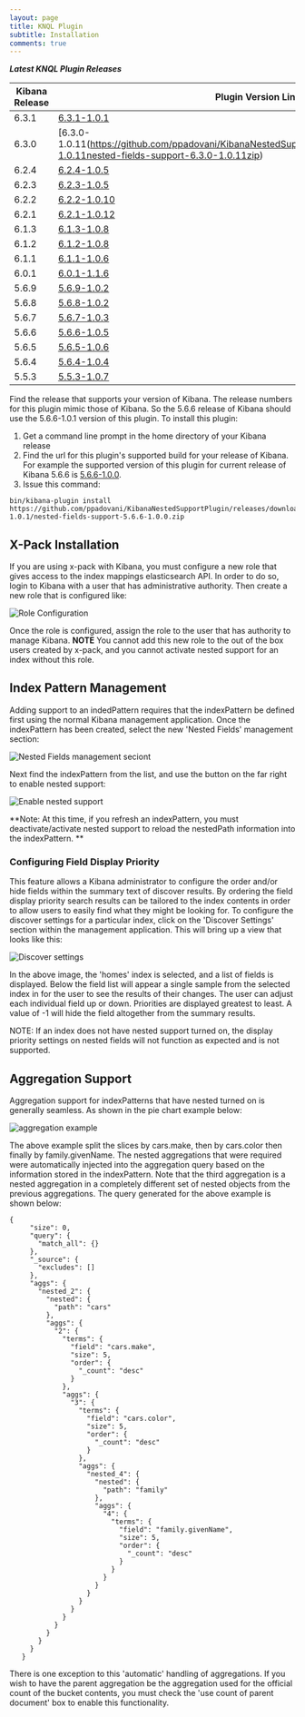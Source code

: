 ```yaml
---
layout: page
title: KNQL Plugin
subtitle: Installation
comments: true
---
```


***Latest KNQL Plugin Releases***
<div class="datatable-begin"></div>

|Kibana Release|Plugin Version Link|
|-------|-------|
|6.3.1|[6.3.1-1.0.1](https://github.com/ppadovani/KibanaNestedSupportPlugin/releases/download/6.3.1-1.0.11nested-fields-support-6.3.1-1.0.11zip)|
|6.3.0|[6.3.0-1.0.11(https://github.com/ppadovani/KibanaNestedSupportPlugin/releases/download/6.3.0-1.0.11nested-fields-support-6.3.0-1.0.11zip)|
|6.2.4|[6.2.4-1.0.5](https://github.com/ppadovani/KibanaNestedSupportPlugin/releases/download/6.2.4-1.0.5/nested-fields-support-6.2.4-1.0.5.zip)|
|6.2.3|[6.2.3-1.0.5](https://github.com/ppadovani/KibanaNestedSupportPlugin/releases/download/6.2.3-1.0.5/nested-fields-support-6.2.3-1.0.5.zip)|
|6.2.2|[6.2.2-1.0.10](https://github.com/ppadovani/KibanaNestedSupportPlugin/releases/download/6.2.2-1.0.10/nested-fields-support-6.2.2-1.0.10.zip)|
|6.2.1|[6.2.1-1.0.12](https://github.com/ppadovani/KibanaNestedSupportPlugin/releases/download/6.2.1-1.0.12/nested-fields-support-6.2.1-1.0.12.zip)|
|6.1.3|[6.1.3-1.0.8](https://github.com/ppadovani/KibanaNestedSupportPlugin/releases/download/6.1.3-1.0.8/nested-fields-support-6.1.3-1.0.8.zip)|
|6.1.2|[6.1.2-1.0.8](https://github.com/ppadovani/KibanaNestedSupportPlugin/releases/download/6.1.2-1.0.8/nested-fields-support-6.1.2-1.0.8.zip)|
|6.1.1|[6.1.1-1.0.6](https://github.com/ppadovani/KibanaNestedSupportPlugin/releases/download/6.1.1-1.0.6/nested-fields-support-6.1.1-1.0.6.zip)|
|6.0.1|[6.0.1-1.1.6](https://github.com/ppadovani/KibanaNestedSupportPlugin/releases/download/6.0.1-1.1.6/nested-fields-support-6.0.1-1.1.6.zip)|
|5.6.9|[5.6.9-1.0.2](https://github.com/ppadovani/KibanaNestedSupportPlugin/releases/download/5.6.9-1.0.2/nested-fields-support-5.6.9-1.0.2.zip)|
|5.6.8|[5.6.8-1.0.2](https://github.com/ppadovani/KibanaNestedSupportPlugin/releases/download/5.6.8-1.0.2/nested-fields-support-5.6.8-1.0.2.zip)|
|5.6.7|[5.6.7-1.0.3](https://github.com/ppadovani/KibanaNestedSupportPlugin/releases/download/5.6.7-1.0.3/nested-fields-support-5.6.7-1.0.3.zip)|
|5.6.6|[5.6.6-1.0.5](https://github.com/ppadovani/KibanaNestedSupportPlugin/releases/download/5.6.6-1.0.5/nested-fields-support-5.6.6-1.0.5.zip)|
|5.6.5|[5.6.5-1.0.6](https://github.com/ppadovani/KibanaNestedSupportPlugin/releases/download/5.6.5-1.0.6/nested-fields-support-5.6.5-1.0.6.zip)|
|5.6.4|[5.6.4-1.0.4](https://github.com/ppadovani/KibanaNestedSupportPlugin/releases/download/5.6.4-1.0.4/nested-fields-support-5.6.4-1.0.4.zip)|
|5.5.3|[5.5.3-1.0.7](https://github.com/ppadovani/KibanaNestedSupportPlugin/releases/download/5.5.3-1.0.7/nested-fields-support-5.5.3-1.0.7.zip)|

<div class="datatable-end"></div>

Find the release that supports your version of Kibana. The release numbers for this plugin mimic those of Kibana. 
So the 5.6.6 release of Kibana should use the 5.6.6-1.0.1 version of this plugin. 
To install this plugin:

1. Get a command line prompt in the home directory of your Kibana release
2. Find the url for this plugin's supported build for your release of Kibana. 
  For example the supported version of this plugin for current release of 
  Kibana 5.6.6 is [5.6.6-1.0.0](https://github.com/ppadovani/KibanaNestedSupportPlugin/releases/download/5.6.6-1.0.1/nested-fields-support-5.6.6-1.0.0.zip).
3. Issue this command: 
  ~~~
  bin/kibana-plugin install https://github.com/ppadovani/KibanaNestedSupportPlugin/releases/download/5.6.6-1.0.1/nested-fields-support-5.6.6-1.0.0.zip
  ~~~

## X-Pack Installation ##

If you are using x-pack with Kibana, you must configure a new role that gives access 
to the index mappings elasticsearch API. In order to do so, login to Kibana with a
user that has administrative authority. Then create a new role that is configured
like:

![Role Configuration](img/role-configuration.png)

Once the role is configured, assign the role to the user that has authority to
manage Kibana. **NOTE** You cannot add this new role to the out of the box users
created by x-pack, and you cannot activate nested support for an index without 
this role.

## Index Pattern Management ##

Adding support to an indedPattern requires that the indexPattern be defined first using the normal Kibana management
application. Once the indexPattern has been created, select the new 'Nested Fields' management section:

![Nested Fields management seciont](img/nested-management.png)

Next find the indexPattern from the list, and use the button on the far right to enable nested support:

![Enable nested support](img/activate-nested.png)

**Note: At this time, if you refresh an indexPattern, you must deactivate/activate nested support to reload the 
nestedPath information into the indexPattern. **

### Configuring Field Display Priority ###

This feature allows a Kibana administrator to configure the order and/or hide fields within the summary text
of discover results. By ordering the field display priority search results can be tailored to the
index contents in order to allow users to easily find what they might be looking for. To configure the 
discover settings for a particular index, click on the 'Discover Settings' section within the management application.
This will bring up a view that looks like this:

![Discover settings](img/discover-settings.png)

In the above image, the 'homes' index is selected, and a list of fields is displayed. Below the field list
will appear a single sample from the selected index in for the user to see the results of their
changes. The user can adjust each individual field up or down. Priorities are displayed greatest to least.
A value of -1 will hide the field altogether from the summary results.

NOTE: If an index does not have nested support turned on, the display priority settings on nested fields
will not function as expected and is not supported.

## Aggregation Support ##

Aggregation support for indexPatterns that have nested turned on is generally seamless. As shown in the pie chart
example below:

![aggregation example](img/aggregation-example.png)

The above example split the slices by cars.make, then by cars.color then finally by family.givenName. The nested 
aggregations that were required were automatically injected into the aggregation query based on the information
stored in the indexPattern. Note that the third aggregation is a nested aggregation in a completely different
set of nested objects from the previous aggregations. The query generated for the above example is shown below:

~~~
{
     "size": 0,
     "query": {
       "match_all": {}
     },
     "_source": {
       "excludes": []
     },
     "aggs": {
       "nested_2": {
         "nested": {
           "path": "cars"
         },
         "aggs": {
           "2": {
             "terms": {
               "field": "cars.make",
               "size": 5,
               "order": {
                 "_count": "desc"
               }
             },
             "aggs": {
               "3": {
                 "terms": {
                   "field": "cars.color",
                   "size": 5,
                   "order": {
                     "_count": "desc"
                   }
                 },
                 "aggs": {
                   "nested_4": {
                     "nested": {
                       "path": "family"
                     },
                     "aggs": {
                       "4": {
                         "terms": {
                           "field": "family.givenName",
                           "size": 5,
                           "order": {
                             "_count": "desc"
                           }
                         }
                       }
                     }
                   }
                 }
               }
             }
           }
         }
       }
     }
   }
   ~~~

There is one exception to this 'automatic' handling of aggregations. If you wish to have the parent aggregation be the
aggregation used for the official count of the bucket contents, you must check the 'use count of parent document' box
to enable this functionality.
